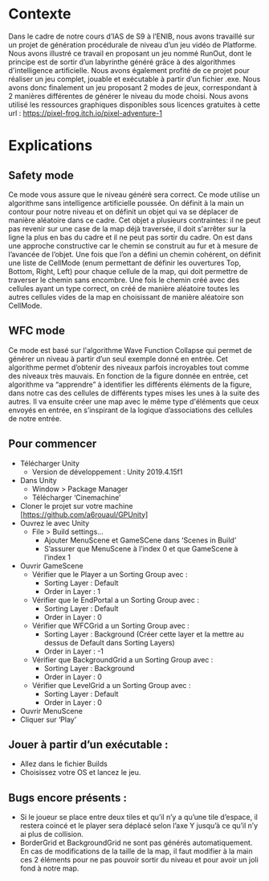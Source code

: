 # Contexte 

Dans le cadre de notre cours d’IAS de S9 à l’ENIB, nous avons travaillé sur un projet de génération procédurale de niveau d’un jeu vidéo de Platforme. Nous avons illustré ce travail en proposant un jeu nommé RunOut, dont le principe est de sortir d’un labyrinthe généré grâce à des algorithmes d'intelligence artificielle. Nous avons également profité de ce projet pour réaliser un jeu complet, jouable et exécutable à partir d’un fichier .exe. Nous avons donc finalement un jeu proposant 2 modes de jeux, correspondant à 2 manières différentes de générer le niveau du mode choisi. 
Nous avons utilisé les ressources graphiques disponibles sous licences gratuites à cette url : 
https://pixel-frog.itch.io/pixel-adventure-1

# Explications 
## Safety mode
Ce mode vous assure que le niveau généré sera correct. Ce mode utilise un algorithme sans intelligence artificielle poussée. On définit à la main un contour pour notre niveau et on définit un objet qui va se déplacer de manière aléatoire dans ce cadre. Cet objet a plusieurs contraintes: il ne peut pas revenir sur une case de la map déjà traversée, il doit s'arrêter sur la ligne la plus en bas du cadre et il ne peut pas sortir du cadre. On est dans une approche constructive car le chemin se construit au fur et à mesure de l’avancée de l’objet. Une fois que l’on a défini un chemin cohérent, on définit une liste de CellMode (enum permettant de définir les ouvertures Top, Bottom, Right, Left) pour chaque cellule de la map, qui doit permettre de traverser le chemin sans encombre. Une fois le chemin créé avec des cellules ayant un type correct, on créé de manière aléatoire toutes les autres cellules vides de la map en choisissant de manière aléatoire son CellMode.
## WFC mode 
Ce mode est basé sur l'algorithme Wave Function Collapse qui permet de générer un niveau à partir d’un seul exemple donné en entrée. Cet algorithme permet d’obtenir des niveaux parfois incroyables tout comme des niveaux très mauvais. En fonction de la figure donnée en entrée, cet algorithme va “apprendre” à identifier les différents éléments de la figure, dans notre cas des cellules de différents types mises les unes à la suite des autres. Il va ensuite créer une map avec le même type d'éléments que ceux envoyés en entrée, en s’inspirant de la logique d’associations des cellules de notre entrée.

## Pour commencer
- Télécharger Unity
  - Version de développement : Unity 2019.4.15f1
- Dans Unity
  - Window > Package Manager
  - Télécharger ‘Cinemachine’
- Cloner le projet sur votre machine [https://github.com/a6rouaul/GPUnity]
- Ouvrez le avec Unity
  - File > Build settings…
    - Ajouter MenuScene et GameSCene dans ‘Scenes in Build’
    - S’assurer que MenuScene à l’index 0 et que GameScene à l’index 1 
- Ouvrir GameScene
  - Vérifier que le Player a un Sorting Group avec :
    - Sorting Layer : Default
    - Order in Layer : 1
  - Vérifier que le EndPortal a un Sorting Group avec :
    - Sorting Layer : Default
    - Order in Layer : 0
  - Vérifier que WFCGrid a un Sorting Group avec :
    - Sorting Layer : Background (Créer cette layer et la mettre au dessus de Default dans Sorting Layers)
    - Order in Layer : -1
  - Vérifier que BackgroundGrid a un Sorting Group avec :
    - Sorting Layer : Background
    - Order in Layer : 0
  - Vérifier que LevelGrid a un Sorting Group avec :
    - Sorting Layer : Default
    - Order in Layer : 0
- Ouvrir MenuScene
- Cliquer sur ‘Play’

## Jouer à partir d’un exécutable : 
  - Allez dans le fichier Builds
  - Choisissez votre OS et lancez le jeu.
 
## Bugs encore présents :
  - Si le joueur se place entre deux tiles et qu’il n’y a qu’une tile d’espace, il restera coincé et le player sera déplacé selon l’axe Y jusqu’à ce qu’il n’y ai plus de collision.
  - BorderGrid et BackgroundGrid ne sont pas générés automatiquement. En cas de modifications de la taille de la map, il faut modifier à la main ces 2 éléments pour ne pas pouvoir sortir du niveau et pour avoir un joli fond à notre map.


